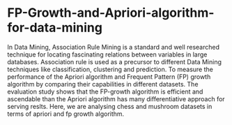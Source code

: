 # FP-Growth-and-Apriori-algorithm-for-data-mining
In Data Mining, Association Rule Mining is a standard and well researched technique for locating fascinating relations between variables in large databases. Association rule is used as a precursor to different Data Mining techniques like classification, clustering and prediction. To measure the performance of the Apriori algorithm and Frequent Pattern (FP) growth algorithm by comparing their capabilities in different datasets. The evaluation study shows that the FP-growth algorithm is efficient and ascendable than the Apriori algorithm has many differentiative approach for serving reslts. Here, we are analysing chess and mushroom datasets in terms of apriori and fp growth algorithm.
